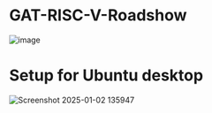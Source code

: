 # GAT-RISC-V-Roadshow
![image](https://github.com/user-attachments/assets/9bf6eee6-3965-4842-91e3-28658e601051)
# Setup for Ubuntu desktop
![Screenshot 2025-01-02 135947](https://github.com/user-attachments/assets/1dcee6d8-5260-4aee-a8a7-5273169a1a07)
